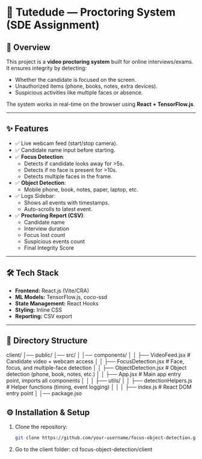 # 🎥 Tutedude — Proctoring System (SDE Assignment)

## 📌 Overview
This project is a **video proctoring system** built for online interviews/exams.  
It ensures integrity by detecting:
- Whether the candidate is focused on the screen.
- Unauthorized items (phone, books, notes, extra devices).
- Suspicious activities like multiple faces or absence.

The system works in real-time on the browser using **React + TensorFlow.js**.

---

## ✨ Features
- ✅ Live webcam feed (start/stop camera).
- ✅ Candidate name input before starting.
- ✅ **Focus Detection**:
  - Detects if candidate looks away for >5s.
  - Detects if no face is present for >10s.
  - Detects multiple faces in the frame.
- ✅ **Object Detection**:
  - Mobile phone, book, notes, paper, laptop, etc.
- ✅ Logs Sidebar:
  - Shows all events with timestamps.
  - Auto-scrolls to latest event.
- ✅ **Proctoring Report (CSV)**:
  - Candidate name
  - Interview duration
  - Focus lost count
  - Suspicious events count
  - Final Integrity Score

---

## 🛠️ Tech Stack
- **Frontend:** React.js (Vite/CRA)
- **ML Models:** TensorFlow.js, coco-ssd
- **State Management:** React Hooks
- **Styling:** Inline CSS
- **Reporting:** CSV export

---

## 📂 Directory Structure

client/
│── public/
│── src/
│ │── components/
│ │ ├── VideoFeed.jsx # Candidate video + webcam access
│ │ ├── FocusDetection.jsx # Face, focus, and multiple-face detection
│ │ ├── ObjectDetection.jsx # Object detection (phone, book, notes, etc.)
│ │ ├── App.jsx # Main app entry point, imports all components
│ │
│ ├── utils/
│ │ ├── detectionHelpers.js # Helper functions (timing, event logging)
│ │
│ ├── index.js # React DOM entry point
│
│── package.jso


## ⚙️ Installation & Setup

1. Clone the repository:
   ```bash
   git clone https://github.com/your-username/focus-object-detection.git

2. Go to the client folder:
   cd focus-object-detection/client   